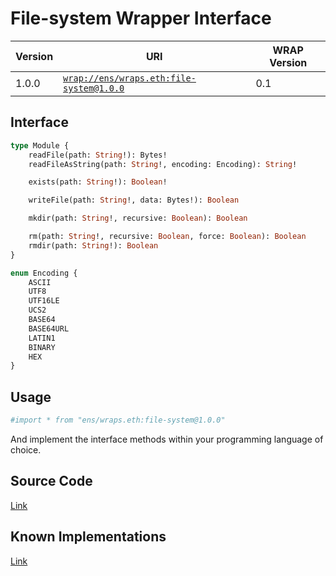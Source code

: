 # File-system Wrapper Interface

| Version | URI | WRAP Version |
|-|-|-|
| 1.0.0 | [`wrap://ens/wraps.eth:file-system@1.0.0`](https://wrappers.io/v/ens/wraps.eth:file-system@1.0.0) | 0.1 |

## Interface
```graphql
type Module {
    readFile(path: String!): Bytes!
    readFileAsString(path: String!, encoding: Encoding): String!

    exists(path: String!): Boolean!

    writeFile(path: String!, data: Bytes!): Boolean

    mkdir(path: String!, recursive: Boolean): Boolean

    rm(path: String!, recursive: Boolean, force: Boolean): Boolean
    rmdir(path: String!): Boolean
}

enum Encoding {
    ASCII
    UTF8
    UTF16LE
    UCS2
    BASE64
    BASE64URL
    LATIN1
    BINARY
    HEX
}
```

## Usage
```graphql
#import * from "ens/wraps.eth:file-system@1.0.0"
```

And implement the interface methods within your programming language of choice.

## Source Code
[Link](https://github.com/polywrap/file-system)

## Known Implementations
[Link](https://github.com/polywrap/file-system/tree/master/implementations)